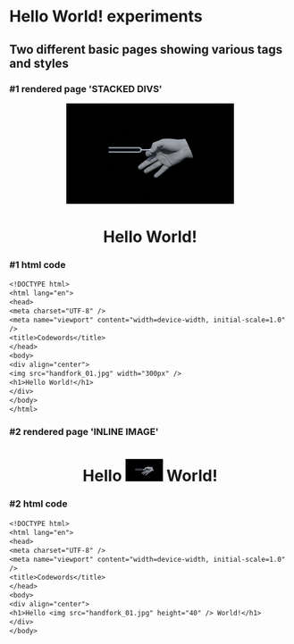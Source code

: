 # Hello World! experiments
## Two different basic pages showing various tags and styles
### #1 rendered page 'STACKED DIVS'
<body>
<div align="center">
<img src="handfork_01.jpg" width="300" />
<h1>Hello World!</h1>
</div>
</body>

### #1 html code
````
<!DOCTYPE html>
<html lang="en">
<head>
<meta charset="UTF-8" />
<meta name="viewport" content="width=device-width, initial-scale=1.0" />
<title>Codewords</title>
</head>
<body>
<div align="center">
<img src="handfork_01.jpg" width="300px" />
<h1>Hello World!</h1>
</div>
</body>
</html>
````
### #2 rendered page 'INLINE IMAGE'
<body>
<div align="center">
<h1>Hello <img src="handfork_01.jpg" height="40" /> World!</h1>
</div>
</body>

### #2 html code
````
<!DOCTYPE html>
<html lang="en">
<head>
<meta charset="UTF-8" />
<meta name="viewport" content="width=device-width, initial-scale=1.0" />
<title>Codewords</title>
</head>
<body>
<div align="center">
<h1>Hello <img src="handfork_01.jpg" height="40" /> World!</h1>
</div>
</body>
